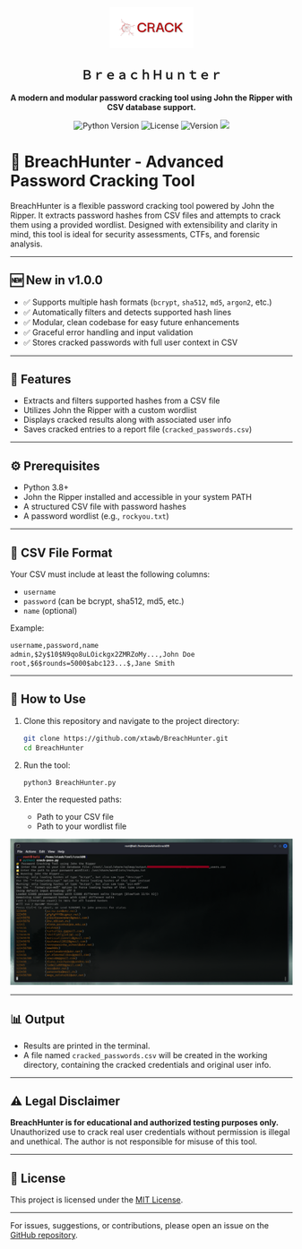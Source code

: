 <p align="center">
  <img src="Images/BreachHunter-icon.png" alt="BreachHunter Logo" width="150">
</p>

<h2 align="center">ＢｒｅａｃｈＨｕｎｔｅｒ</h2>

<p align="center">
  <b>A modern and modular password cracking tool using John the Ripper with CSV database support.</b>
</p>

<p align="center">
  <img src="https://img.shields.io/badge/Python-3.8%2B-blue" alt="Python Version">
  <img src="https://img.shields.io/badge/License-MIT-green" alt="License">
  <img src="https://img.shields.io/badge/Version-2.0.0-red" alt="Version">
  <img src="https://img.shields.io/github/issues-closed/xtawb/BreachHunter">
</p>

# 🔐 BreachHunter - Advanced Password Cracking Tool

BreachHunter is a flexible password cracking tool powered by John the Ripper. It extracts password hashes from CSV files and attempts to crack them using a provided wordlist. Designed with extensibility and clarity in mind, this tool is ideal for security assessments, CTFs, and forensic analysis.

---

## 🆕 New in v1.0.0
- ✅ Supports multiple hash formats (`bcrypt`, `sha512`, `md5`, `argon2`, etc.)
- ✅ Automatically filters and detects supported hash lines
- ✅ Modular, clean codebase for easy future enhancements
- ✅ Graceful error handling and input validation
- ✅ Stores cracked passwords with full user context in CSV

---

## 📝 Features
- Extracts and filters supported hashes from a CSV file
- Utilizes John the Ripper with a custom wordlist
- Displays cracked results along with associated user info
- Saves cracked entries to a report file (`cracked_passwords.csv`)

---

## ⚙️ Prerequisites
- Python 3.8+
- John the Ripper installed and accessible in your system PATH
- A structured CSV file with password hashes
- A password wordlist (e.g., `rockyou.txt`)

---

## 📂 CSV File Format
Your CSV must include at least the following columns:
- `username`
- `password` (can be bcrypt, sha512, md5, etc.)
- `name` (optional)

Example:
```csv
username,password,name
admin,$2y$10$N9qo8uLOickgx2ZMRZoMy...,John Doe
root,$6$rounds=5000$abc123...$,Jane Smith
````

---

## 🚀 How to Use

1. Clone this repository and navigate to the project directory:

   ```bash
   git clone https://github.com/xtawb/BreachHunter.git
   cd BreachHunter
   ```

2. Run the tool:

   ```bash
   python3 BreachHunter.py
   ```

3. Enter the requested paths:

   * Path to your CSV file
   * Path to your wordlist file

<p align="center">
  <img src="Images/BreachHunter-working.png" alt="🔗 Terminal Output">
</p>

---

## 📊 Output

* Results are printed in the terminal.
* A file named `cracked_passwords.csv` will be created in the working directory, containing the cracked credentials and original user info.

---

## ⚠️ Legal Disclaimer

**BreachHunter is for educational and authorized testing purposes only.**
Unauthorized use to crack real user credentials without permission is illegal and unethical.
The author is not responsible for misuse of this tool.

---

## 📄 License

This project is licensed under the [MIT License](LICENSE).

---

For issues, suggestions, or contributions, please open an issue on the [GitHub repository](https://github.com/xtawb/BreachHunter).
